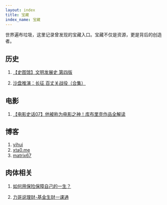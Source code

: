 ```yaml
---
layout: index
title: 宝藏
index_name: 宝藏
---
```


<style type="text/css">
.contentpanel h2 {
    color: #333;
    font-size: 20px;
}
</style>

世界遍布垃圾，这里记录曾发现的宝藏入口。宝藏不仅是资源，更是背后的创造者。

## 历史

1. [【史图馆】文明发展史 第四版](https://www.bilibili.com/video/BV1vb41127Bp/)

2. [沙盘推演：长征 百丈关战役（合集）](https://www.bilibili.com/video/BV1ip4y1p7TE) 

## 电影

1. [【电影史话07】他被称为电影之神！库布里克作品全解读](https://www.bilibili.com/video/BV1Ly4y1U7Ji)

## 博客

1. [yihui](https://yihui.org/)
2. [xta0.me](https://xta0.me/)
3. [matrix67](http://www.matrix67.com)

## 肉体相关

1. [如何用保险保障自己的一生？](https://www.zhihu.com/question/22316395/answer/100909780)

2. [力哥说理财-基金生财一课通](https://www.bilibili.com/video/BV1aJ411P7km)